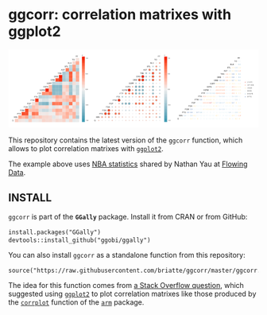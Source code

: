 # ggcorr: correlation matrixes with ggplot2

![](demo.png)

This repository contains the latest version of the `ggcorr` function, which allows to plot correlation matrixes with [`ggplot2`][ggplot2].

The example above uses [NBA statistics][fd] shared by Nathan Yau at [Flowing Data](http://flowingdata.com/).

## INSTALL

`ggcorr` is part of the __`GGally`__ package. Install it from CRAN or from GitHub:

```{r}
install.packages("GGally")
devtools::install_github("ggobi/ggally")
```

You can also install `ggcorr` as a standalone function from this repository:

```{r}
source("https://raw.githubusercontent.com/briatte/ggcorr/master/ggcorr.R")
```

The idea for this function comes from [a Stack Overflow question][so], which suggested using [`ggplot2`][ggplot2] to plot correlation matrixes like those produced by the [`corrplot`](http://www.rdocumentation.org/packages/arm/functions/corrplot) function of the [`arm`](http://www.rdocumentation.org/packages/arm) package.

[ggally]: https://github.com/ggobi/ggally
[ggplot2]: http://ggplot2.org/
[so]: http://stackoverflow.com/questions/12196756/significance-level-added-to-matrix-correlation-heatmap-using-ggplot2
[fd]: http://flowingdata.com/2010/01/21/how-to-make-a-heatmap-a-quick-and-easy-solution/
